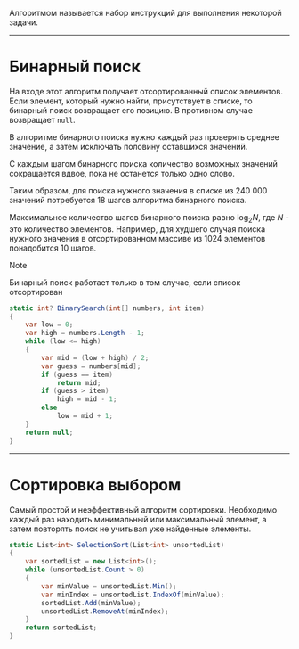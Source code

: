 
Алгоритмом называется набор инструкций для выполнения некоторой задачи.

---

# Бинарный поиск

На входе этот алгоритм получает отсортированный список элементов. Если элемент, который нужно найти, присутствует в списке, то бинарный поиск возвращает его позицию. В противном случае возвращает `null`.

В алгоритме бинарного поиска нужно каждый раз проверять среднее значение, а затем исключать половину оставшихся значений. 

С каждым шагом бинарного поиска количество возможных значений сокращается вдвое, пока не останется только одно слово. 

Таким образом, для поиска нужного значения в списке из 240 000 значений потребуется 18 шагов алгоритма бинарного поиска.

Максимальное количество шагов бинарного поиска равно $\log_{2}N$, где $N$ - это количество элементов. Например, для худшего случая поиска нужного значения в отсортированном массиве из 1024 элементов понадобится 10 шагов.

> [!Note]
> Бинарный поиск работает только в том случае, если список отсортирован 

```cs
static int? BinarySearch(int[] numbers, int item)
{
    var low = 0;
    var high = numbers.Length - 1;
    while (low <= high)
    {
        var mid = (low + high) / 2;
        var guess = numbers[mid];
        if (guess == item)
            return mid;
        if (guess > item)
            high = mid - 1;
        else
            low = mid + 1;
    }
    return null;
}
```

---

# Сортировка выбором

Самый простой и неэффективный алгоритм сортировки. Необходимо каждый раз находить минимальный или максимальный элемент, а затем повторять поиск не учитывая уже найденные элементы.

```cs
static List<int> SelectionSort(List<int> unsortedList)
{
    var sortedList = new List<int>();
    while (unsortedList.Count > 0)
    {
        var minValue = unsortedList.Min();
        var minIndex = unsortedList.IndexOf(minValue);
        sortedList.Add(minValue);
        unsortedList.RemoveAt(minIndex);
    }
    return sortedList;
}
```